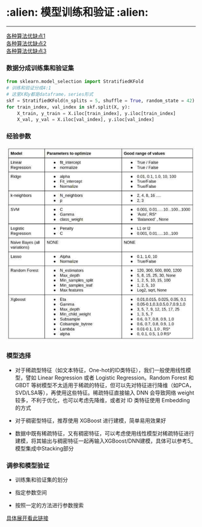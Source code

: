 <h1 align = "left">:alien: 模型训练和验证 :alien:</h1>

---

[各种算法优缺点1](https://mp.weixin.qq.com/s?__biz=MzA4OTg5NzY3NA==&mid=2649345665&idx=1&sn=000c6e1ceada252162b803404d9a397c&chksm=880e8124bf790832dfc5b10e142425969799639743295078ee1d9524ab21e7ad1b314136d923&mpshare=1&scene=1&srcid=0528p1yaSx6dNlRh0U58XebG#rd)<br>
[各种算法优缺点2](https://mp.weixin.qq.com/s/6hD19wWEex-0s-dweuP5sg)<br>
[各种算法优缺点3](https://blog.csdn.net/u012422446/article/details/53034260)<br>

### 数据分成训练集和验证集

```python
from sklearn.model_selection import StratifiedKFold
# 训练和验证分成4:1
# 这里X和y都是dataframe，series形式
skf = StratifiedKFold(n_splits = 5, shuffle = True, random_state = 42)
for train_index, val_index in skf.split(X, y):
    X_train, y_train = X.iloc[train_index], y.iloc[train_index]
    X_val, y_val = X.iloc[val_index], y.iloc[val_index]
```

### 经验参数

![经验参数](经验参数.jpg)

### 模型选择

 - 对于稀疏型特征（如文本特征，One-hot的ID类特征），我们一般使用线性模型，譬如 Linear Regression 或者 Logistic Regression。Random Forest 和 GBDT 等树模型不太适用于稀疏的特征，但可以先对特征进行降维（如PCA，SVD/LSA等），再使用这些特征。稀疏特征直接输入 DNN 会导致网络 weight 较多，不利于优化，也可以考虑先降维，或者对 ID 类特征使用 Embedding 的方式
 
 - 对于稠密型特征，推荐使用 XGBoost 进行建模，简单易用效果好
 
 - 数据中既有稀疏特征，又有稠密特征，可以考虑使用线性模型对稀疏特征进行建模，将其输出与稠密特征一起再输入XGBoost/DNN建模，具体可以参考5_模型集成中Stacking部分
 
### 调参和模型验证

 - 训练集和验证集的划分
 
 - 指定参数空间
 
 - 按照一定的方法进行参数搜索

[具体展开看此链接](https://m.sohu.com/a/139981834_116235)

